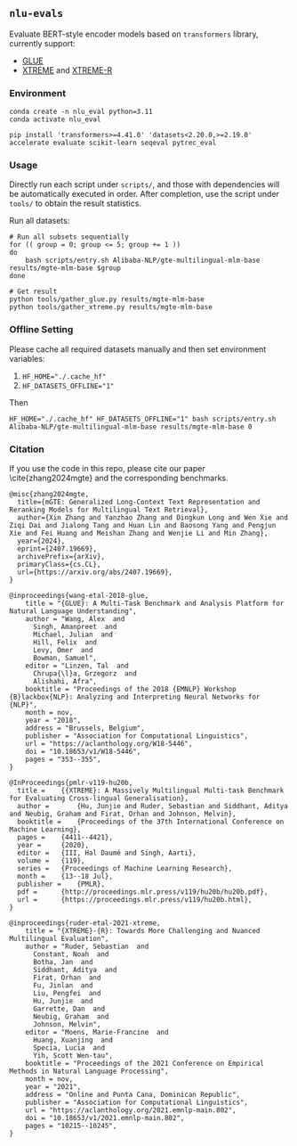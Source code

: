 ## `nlu-evals`

Evaluate BERT-style encoder models based on `transformers` library, currently support:
 - [GLUE](https://aclanthology.org/W18-5446/)
 - [XTREME](https://proceedings.mlr.press/v119/hu20b.html) and [XTREME-R](https://aclanthology.org/2021.emnlp-main.802/)


### Environment

```shell
conda create -n nlu_eval python=3.11
conda activate nlu_eval

pip install 'transformers>=4.41.0' 'datasets<2.20.0,>=2.19.0' accelerate evaluate scikit-learn seqeval pytrec_eval
```

### Usage

Directly run each script under `scripts/`, and those with dependencies will be automatically executed in order.
After completion, use the script under `tools/` to obtain the result statistics.

Run all datasets:
```shell
# Run all subsets sequentially
for (( group = 0; group <= 5; group += 1 ))
do
    bash scripts/entry.sh Alibaba-NLP/gte-multilingual-mlm-base results/mgte-mlm-base $group
done

# Get result
python tools/gather_glue.py results/mgte-mlm-base
python tools/gather_xtreme.py results/mgte-mlm-base
```


### Offline Setting

Please cache all required datasets manually and then set environment variables:
1. `HF_HOME="./.cache_hf"`
2. `HF_DATASETS_OFFLINE="1"`

Then
```
HF_HOME="./.cache_hf" HF_DATASETS_OFFLINE="1" bash scripts/entry.sh Alibaba-NLP/gte-multilingual-mlm-base results/mgte-mlm-base 0
```


### Citation
If you use the code in this repo, please cite our paper \cite{zhang2024mgte} and the corresponding benchmarks.
```
@misc{zhang2024mgte,
  title={mGTE: Generalized Long-Context Text Representation and Reranking Models for Multilingual Text Retrieval}, 
  author={Xin Zhang and Yanzhao Zhang and Dingkun Long and Wen Xie and Ziqi Dai and Jialong Tang and Huan Lin and Baosong Yang and Pengjun Xie and Fei Huang and Meishan Zhang and Wenjie Li and Min Zhang},
  year={2024},
  eprint={2407.19669},
  archivePrefix={arXiv},
  primaryClass={cs.CL},
  url={https://arxiv.org/abs/2407.19669}, 
}

@inproceedings{wang-etal-2018-glue,
    title = "{GLUE}: A Multi-Task Benchmark and Analysis Platform for Natural Language Understanding",
    author = "Wang, Alex  and
      Singh, Amanpreet  and
      Michael, Julian  and
      Hill, Felix  and
      Levy, Omer  and
      Bowman, Samuel",
    editor = "Linzen, Tal  and
      Chrupa{\l}a, Grzegorz  and
      Alishahi, Afra",
    booktitle = "Proceedings of the 2018 {EMNLP} Workshop {B}lackbox{NLP}: Analyzing and Interpreting Neural Networks for {NLP}",
    month = nov,
    year = "2018",
    address = "Brussels, Belgium",
    publisher = "Association for Computational Linguistics",
    url = "https://aclanthology.org/W18-5446",
    doi = "10.18653/v1/W18-5446",
    pages = "353--355",
}

@InProceedings{pmlr-v119-hu20b,
  title = 	 {{XTREME}: A Massively Multilingual Multi-task Benchmark for Evaluating Cross-lingual Generalisation},
  author =       {Hu, Junjie and Ruder, Sebastian and Siddhant, Aditya and Neubig, Graham and Firat, Orhan and Johnson, Melvin},
  booktitle = 	 {Proceedings of the 37th International Conference on Machine Learning},
  pages = 	 {4411--4421},
  year = 	 {2020},
  editor = 	 {III, Hal Daumé and Singh, Aarti},
  volume = 	 {119},
  series = 	 {Proceedings of Machine Learning Research},
  month = 	 {13--18 Jul},
  publisher =    {PMLR},
  pdf = 	 {http://proceedings.mlr.press/v119/hu20b/hu20b.pdf},
  url = 	 {https://proceedings.mlr.press/v119/hu20b.html},
}

@inproceedings{ruder-etal-2021-xtreme,
    title = "{XTREME}-{R}: Towards More Challenging and Nuanced Multilingual Evaluation",
    author = "Ruder, Sebastian  and
      Constant, Noah  and
      Botha, Jan  and
      Siddhant, Aditya  and
      Firat, Orhan  and
      Fu, Jinlan  and
      Liu, Pengfei  and
      Hu, Junjie  and
      Garrette, Dan  and
      Neubig, Graham  and
      Johnson, Melvin",
    editor = "Moens, Marie-Francine  and
      Huang, Xuanjing  and
      Specia, Lucia  and
      Yih, Scott Wen-tau",
    booktitle = "Proceedings of the 2021 Conference on Empirical Methods in Natural Language Processing",
    month = nov,
    year = "2021",
    address = "Online and Punta Cana, Dominican Republic",
    publisher = "Association for Computational Linguistics",
    url = "https://aclanthology.org/2021.emnlp-main.802",
    doi = "10.18653/v1/2021.emnlp-main.802",
    pages = "10215--10245",
}
```
